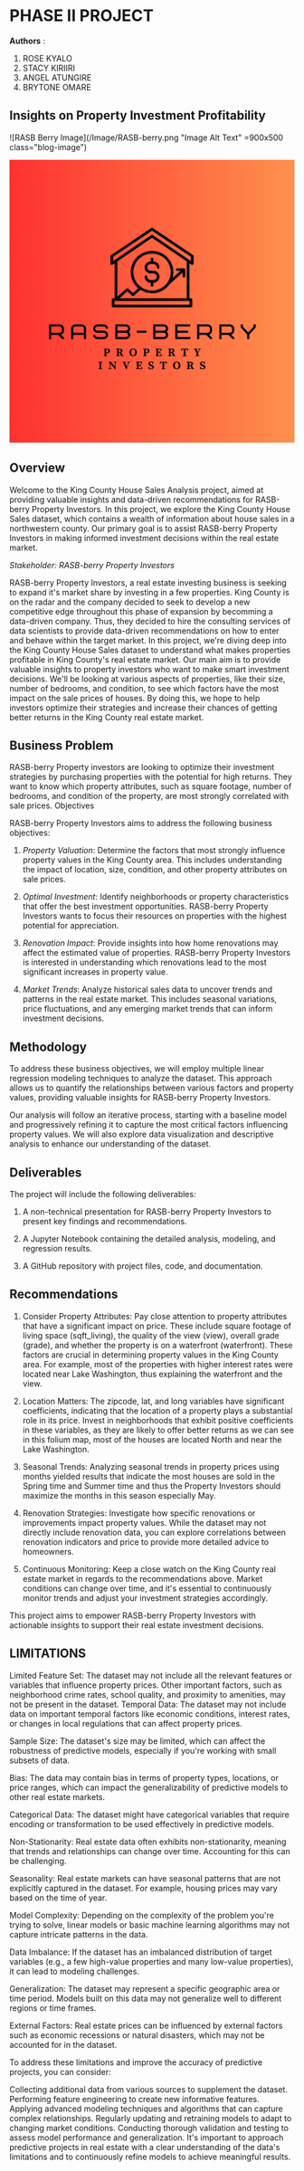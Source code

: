 # PHASE II PROJECT
**Authors** : 
1. ROSE KYALO
2. STACY KIRIIRI
3. ANGEL ATUNGIRE
4. BRYTONE OMARE

## Insights on Property Investment Profitability
![RASB Berry Image](/Image/RASB-berry.png "Image Alt Text" =900x500 class="blog-image")

<img src="./image/RASB-berry.png" alt="RASB Berry Image" width="900" height="500" class="blog-image">


## Overview

Welcome to the King County House Sales Analysis project, aimed at providing valuable insights and data-driven recommendations for RASB-berry Property Investors. In this project, we explore the King County House Sales dataset, which contains a wealth of information about house sales in a northwestern county. Our primary goal is to assist RASB-berry Property Investors in making informed investment decisions within the real estate market.

*Stakeholder: RASB-berry Property Investors*

RASB-berry Property Investors, a real estate investing business is seeking to expand it's market share by investing in a few properties. King County is on the radar and the company decided to seek to develop a new competitive edge throughout this phase of expansion by becomming a data-driven company. Thus, they decided to hire the consulting services of data scientists to provide data-driven recommendations on how to enter and behave within the target market. In this project, we're diving deep into the King County House Sales dataset to understand what makes properties profitable in King County's real estate market. Our main aim is to provide valuable insights to property investors who want to make smart investment decisions. We'll be looking at various aspects of properties, like their size, number of bedrooms, and condition, to see which factors have the most impact on the sale prices of houses. By doing this, we hope to help investors optimize their strategies and increase their chances of getting better returns in the King County real estate market.


## Business Problem

RASB-berry Property investors are looking to optimize their investment strategies by purchasing properties with the potential for high returns. They want to know which property attributes, such as square footage, number of bedrooms, and condition of the property, are most strongly correlated with sale prices. Objectives

RASB-berry Property Investors aims to address the following business objectives:

1. *Property Valuation*: Determine the factors that most strongly influence property values in the King County area. This includes understanding the impact of location, size, condition, and other property attributes on sale prices.

2. *Optimal Investment*: Identify neighborhoods or property characteristics that offer the best investment opportunities. RASB-berry Property Investors wants to focus their resources on properties with the highest potential for appreciation.

3. *Renovation Impact*: Provide insights into how home renovations may affect the estimated value of properties. RASB-berry Property Investors is interested in understanding which renovations lead to the most significant increases in property value.

4. *Market Trends*: Analyze historical sales data to uncover trends and patterns in the real estate market. This includes seasonal variations, price fluctuations, and any emerging market trends that can inform investment decisions.


## Methodology

To address these business objectives, we will employ multiple linear regression modeling techniques to analyze the dataset. This approach allows us to quantify the relationships between various factors and property values, providing valuable insights for RASB-berry Property Investors.

Our analysis will follow an iterative process, starting with a baseline model and progressively refining it to capture the most critical factors influencing property values. We will also explore data visualization and descriptive analysis to enhance our understanding of the dataset.

## Deliverables

The project will include the following deliverables:

1. A non-technical presentation for RASB-berry Property Investors to present key findings and recommendations.

2. A Jupyter Notebook containing the detailed analysis, modeling, and regression results.

3. A GitHub repository with project files, code, and documentation.


## Recommendations
1. Consider Property Attributes: Pay close attention to property attributes that have a significant impact on price. These include square footage of living space (sqft_living), the quality of the view (view), overall grade (grade), and whether the property is on a waterfront (waterfront). These factors are crucial in determining property values in the King County area. For example, most of the properties with higher interest rates were located near Lake Washington, thus explaining the waterfront and the view.

2. Location Matters: The zipcode, lat, and long variables have significant coefficients, indicating that the location of a property plays a substantial role in its price. Invest in neighborhoods that exhibit positive coefficients in these variables, as they are likely to offer better returns as we can see in this folium map, most of the houses are located North and near the Lake Washington.

3. Seasonal Trends: Analyzing seasonal trends in property prices using months yielded results that indicate the most houses are sold in the Spring time and Summer time and thus the Property Investors should maximize the months in this season especially May.

4. Renovation Strategies: Investigate how specific renovations or improvements impact property values. While the dataset may not directly include renovation data, you can explore correlations between renovation indicators and price to provide more detailed advice to homeowners.

5. Continuous Monitoring: Keep a close watch on the King County real estate market in regards to the recommendations above. Market
conditions can change over time, and it's essential to continuously monitor trends and adjust your investment strategies accordingly.

This project aims to empower RASB-berry Property Investors with actionable insights to support their real estate investment decisions. 

## LIMITATIONS
Limited Feature Set: The dataset may not include all the relevant features or variables that influence property prices. Other important factors, such as neighborhood crime rates, school quality, and proximity to amenities, may not be present in the dataset.
Temporal Data: The dataset may not include data on important temporal factors like economic conditions, interest rates, or changes in local regulations that can affect property prices.

Sample Size: The dataset's size may be limited, which can affect the robustness of predictive models, especially if you're working with small subsets of data.

Bias: The data may contain bias in terms of property types, locations, or price ranges, which can impact the generalizability of predictive models to other real estate markets.

Categorical Data: The dataset might have categorical variables that require encoding or transformation to be used effectively in predictive models.

Non-Stationarity: Real estate data often exhibits non-stationarity, meaning that trends and relationships can change over time. Accounting for this can be challenging.

Seasonality: Real estate markets can have seasonal patterns that are not explicitly captured in the dataset. For example, housing prices may vary based on the time of year.

Model Complexity: Depending on the complexity of the problem you're trying to solve, linear models or basic machine learning algorithms may not capture intricate patterns in the data.

Data Imbalance: If the dataset has an imbalanced distribution of target variables (e.g., a few high-value properties and many low-value properties), it can lead to modeling challenges.

Generalization: The dataset may represent a specific geographic area or time period. Models built on this data may not generalize well to different regions or time frames.

External Factors: Real estate prices can be influenced by external factors such as economic recessions or natural disasters, which may not be accounted for in the dataset.

To address these limitations and improve the accuracy of predictive projects, you can consider:

Collecting additional data from various sources to supplement the dataset.
Performing feature engineering to create new informative features.
Applying advanced modeling techniques and algorithms that can capture complex relationships.
Regularly updating and retraining models to adapt to changing market conditions.
Conducting thorough validation and testing to assess model performance and generalization.
It's important to approach predictive projects in real estate with a clear understanding of the data's limitations and to continuously refine models to achieve meaningful results.









